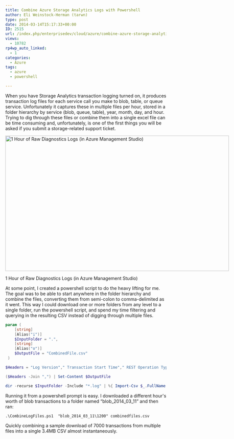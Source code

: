 ```yaml
---
title: Combine Azure Storage Analytics Logs with Powershell
author: Eli Weinstock-Herman (tarwn)
type: post
date: 2014-03-14T15:17:33+00:00
ID: 2515
url: /index.php/enterprisedev/cloud/azure/combine-azure-storage-analytics-logs-with-powershell/
views:
  - 10782
rp4wp_auto_linked:
  - 1
categories:
  - Azure
tags:
  - azure
  - powershell

---
```

When you have Storage Analytics transaction logging turned on, it produces transaction log files for each service call you make to blob, table, or queue service. Unfortunately it captures these in multiple files per hour, stored in a folder hierarchy by service (blob, queue, table), year, month, day, and hour. Trying to dig through these files or combine them into a single excel file can be time consuming and, unfortunately, is one of the first things you will be asked if you submit a storage-related support ticket. 

<div id="attachment_2518" style="width: 710px" class="wp-caption aligncenter">
  <a href="/wp-content/uploads/2014/03/AzureManagementStudio_RawLogs.png"><img src="/wp-content/uploads/2014/03/AzureManagementStudio_RawLogs.png" alt="1 Hour of Raw Diagnostics Logs (in Azure Management Studio)" width="700" height="423" class="size-full wp-image-2518" srcset="/wp-content/uploads/2014/03/AzureManagementStudio_RawLogs.png 700w, /wp-content/uploads/2014/03/AzureManagementStudio_RawLogs-300x181.png 300w" sizes="(max-width: 700px) 100vw, 700px" /></a>
  
  <p class="wp-caption-text">
    1 Hour of Raw Diagnostics Logs (in Azure Management Studio)
  </p>
</div>

At some point, I created a powershell script to do the heavy lifting for me. The goal was to be able to start anywhere in the folder hierarchy and combine the files, converting them from semi-colon to comma-delimited as it went. This way I could download one or more folders from any level to a single folder, run the powershell script, and spend my time filtering and querying in the resulting CSV instead of digging through multiple files.

```powershell
param (
    [string]
    [Alias("i")]
    $InputFolder = ".",
    [string]
    [Alias("o")]
    $OutputFile = "CombinedFile.csv"
 )

$Headers = "Log Version"," Transaction Start Time"," REST Operation Type"," Request Status"," HTTP Status Code"," E2E Latency"," Server Latency"," Authentication type"," Requestor Account Name"," Owner Account Name"," Service Type"," Request URL"," Object Key"," Request ID"," Operation Number"," Client IP"," Request Version"," Request Header Size"," Request Packet Size"," Response Header Size"," Response Packet Size"," Request Content Length"," Request MD5"," Server MD5"," ETag"," Last Modified Time"," ConditionsUsed"," User Agent"," Referrer"," Client Request ID"

($Headers -Join ",") | Set-Content $OutputFile

dir -recurse $InputFolder -Include "*.log" | %{ Import-Csv $_.FullName -Delimiter ";" -Header $Headers | ConvertTo-Csv -Delimiter "," -NoTypeInformation | select -skip 1 | Add-Content $OutputFile }
```
Running it from a powershell prompt is easy. I downloaded a different hour's worth of blob transactions to a folder named “blob\_2014\_03_11” and then ran:

`.\CombineLogFiles.ps1  "blob_2014_03_11\1200" combinedfiles.csv` 

Quickly combining a sample download of 7000 transactions from multiple files into a single 3.4MB CSV almost instantaneously.